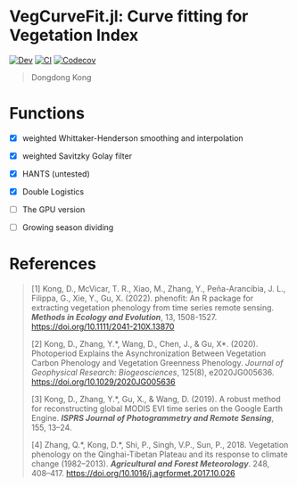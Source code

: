 # VegCurveFit.jl: Curve fitting for Vegetation Index 

<!-- [![Stable](https://img.shields.io/badge/docs-stable-blue.svg)](https://kongdd.github.io/nlminb.jl/stable) -->
[![Dev](https://img.shields.io/badge/docs-dev-blue.svg)](https://eco-hydro.github.io/VegCurveFit.jl/dev)
[![CI](https://github.com/eco-hydro/VegCurveFit.jl/actions/workflows/CI.yml/badge.svg)](https://github.com/eco-hydro/VegCurveFit.jl/actions/workflows/CI.yml)
[![Codecov](https://codecov.io/gh/eco-hydro/VegCurveFit.jl/branch/master/graph/badge.svg)](https://codecov.io/gh/eco-hydro/VegCurveFit.jl/tree/master)

> Dongdong Kong

# Functions

- [x] weighted Whittaker-Henderson smoothing and interpolation
- [x] weighted Savitzky Golay filter
- [x] HANTS (untested)
- [x] Double Logistics
- [ ] The GPU version
- [ ] Growing season dividing


# References

> [1] Kong, D., McVicar, T. R., Xiao, M., Zhang, Y., Peña-Arancibia, J. L., Filippa, G., Xie, Y., Gu, X. (2022). phenofit: An R package for extracting vegetation phenology from time series remote sensing. __*Methods in Ecology and Evolution*__, 13, 1508-1527. <https://doi.org/10.1111/2041-210X.13870>
> 
> [2] Kong, D., Zhang, Y.\*, Wang, D., Chen, J., & Gu, X\*. (2020).
> Photoperiod Explains the Asynchronization Between Vegetation Carbon
> Phenology and Vegetation Greenness Phenology. 
> *Journal of Geophysical Research: Biogeosciences*, 125(8), e2020JG005636.
> <https://doi.org/10.1029/2020JG005636>
>
> [3] Kong, D., Zhang, Y.\*, Gu, X., & Wang, D. (2019). A robust method
> for reconstructing global MODIS EVI time series on the Google Earth
> Engine. __*ISPRS Journal of Photogrammetry and Remote Sensing*__, 155,
> 13–24.
>
> [4] Zhang, Q.\*, Kong, D.\*, Shi, P., Singh, V.P., Sun, P., 2018.
> Vegetation phenology on the Qinghai-Tibetan Plateau and its response
> to climate change (1982–2013). __*Agricultural and Forest Meteorology*__. 248, 408–417.
> <https://doi.org/10.1016/j.agrformet.2017.10.026>
